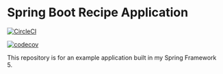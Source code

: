 # Spring Boot Recipe Application

[![CircleCI](https://circleci.com/gh/springframeworkguru/spring5-recipe-app.svg?style=svg)](https://circleci.com/gh/springframeworkguru/spring5-recipe-app)

[![codecov](https://codecov.io/gh/Damrocka89/recipes/branch/master/graph/badge.svg)](https://codecov.io/gh/Damrocka89/recipes)

This repository is for an example application built in my Spring Framework 5.
